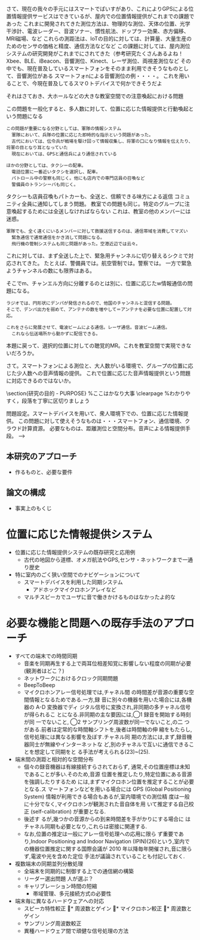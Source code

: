 


  さて、現在の我々の手元にはスマートでばいすがあり、これによりGPSによる位置情報提供サービスはできているが、屋内での位置情報提供がこれまでの課題であった
    これまに開発されてきた測位方法は、物理的な測位、天体の位置、光学干渉計、電波レーダー、音波ソナー、慣性航法、ドップラー効果、赤方偏移、MRI磁場、など
    これらの測距法は、IoTの目的に対しては、計算量、大量生産のためのセンサの価格と精度、通信方法などなど
    この課題に対しては、屋内測位システムの研究開発がこれまでにされてきた（参考研究たくさんあるよね！
      Xbee、BLE、iBeacon、音響測位、Kinect、レーザ測位、両視差測位など
    その中でも、現在普及しているスマートフォンをそのまま利用できそうなものとして、音響測位がある
    スマートフォnによる音響測位の例・・・・。
    これを用いることで、今現在普及してるスマ０トデバイスで何かできそうだよ


それはさておき、大ホールなどの大きな教室空間での注意喚起における問題


  この問題を一般化すると、多人数に対して、位置に応じた情報提供と行動喚起という問題になる

    この問題が重要になる分野としては、軍隊の情報システム
      軍隊において、兵隊の位置に応じた即時的な指示という問題があった。
      古代においては、伝令兵が戦場を駆け回って情報収集し、将軍の口になり情報を伝えたり、将軍の目となり耳となっていた
      現在においては、GPSと通信兵により通信されている

    ほかの分野としては、タクシーの配車。
      電話位置に一番近いタクシを選択し、配車。
      パトロール中の警察も同じく。他にも店内での専門店員の召喚など
      警備員のトランシーバも同じく。

  タクシーも店員召喚もパトカーも、全送と、信頼できる味方による返信
    コミュニティ全員に通知してしまう問題。
    教室での問題も同じ。特定のグループに注意喚起するためには全送しなければならない
    これは、教室の他のメンバーには迷惑。

    軍隊でも、全く遠くにいるメンバーに対して救援送信するのは、通信帯域を消費してマズい
      緊急通信で通常通信をかき消して問題になる。
      飛行機の管制システムも同じ問題があった。空港近辺では云々。

  これに対しては、まず全送した上で、緊急用チャンネルに切り替えるシクミで対応されてきた。
    たとえば、警備員では。航空管制では。警察では。
    一方で緊急ようチャンネルの数にも限界はある。

  そこでm、チャンエル方向に分離するのとは別に、位置に応じたw情報通信の問題になる。

    ラジオでは、円形状にデンパが発信されるので、他国のチャンネルと混信する問題。
    そこで、デンパ出力を弱めて、アンテナの数を増やして＝アンテナを必要な位置に配置して対応。

    これをさらに発展させて、電波ビームによる通信。レーザ通信。音波ビーム通信。
      これなら伝送場所から動かずに配信できる。

  本題に戻って、選択的位置に対しての聴覚的MR。これを教室空間で実現できないだろうか。

さて。スマートフォンによる測位と、大人数がいる環境で、グループの位置に応じた少人数への音声情報の提供。
これで位置に応じた音声情報提供という問題に対応できるのではないか。


\section{研究の目的 - PURPOSE}
%ここはかなり大事
\clearpage
%わかりやすく，段落を丁寧に区切りましょう

問題設定。スマートデバイスを用いて、衆人環境下での、位置に応じた情報提供。
  この問題に対して使えそうなものは・・・スマートフォン、通信環境、クラウド計算資源。
  必要なものは、距離測位と空間分布。音声による情報提供手段。
-->


## 本研究のアプローチ
* 作るものと、必要な要件

## 論文の構成
* 事実上のもくじ
<!--
\section{研究のアプローチ概要}
\section{音声シグナルを用いた位置測定と同期プロトコル}
\section{複数周波数帯を用いた相互音声シグナル交換プロトコル}
\section{DFTと相互相関関数を用いたシグナル検出アルゴリズム}
\section{最小二乗法を用いた位置推定アルゴリズム}
\section{VBAP法を用いた音像定位アルゴリズム}
\section{各端末への音源転送アルゴリズム}-->


# 位置に応じた情報提供システム
* 位置に応じた情報提供システムの既存研究と応用例
  * 古代の地図から道標、オメガ航法やGPS,センサ・ネットワークまで一通り歴史
* 特に室内のごく狭い空間でのナビゲーションについて
  * スマートデバイスを利用した同期システム
    * アドホックマイクロホンアレイなど
  * マルチスピーカでユーザに音で働きかけるものはなかったよ的な
<!--
\chapter{関連研究}
%または
%\chapter{菌類}

\section{問題設定とアプローチ}

\section{位置情報に応じた情報提供とは}
  地図、道先案内人、道標、
  位置と立場。国会議席、裁判所。
  立場に応じた情報提供には位置が必要。かも。
  位置情報に基づいた音声による情報提供の既存研究
  スーパーの案内、遊園地の案内、観光地の案内・・・
  カーナビ、イングレス。音声関係ないけどセカイカメラ、GIS・・・？
  ローカルGIS（相対位置）とGPSGIS(絶対位置)の違い

\section{位置情報の取得手法の分類と比較}
  メジャー、天体観測、
  マーカーと角度。三角測量。
  リモートセンシングによる測距
  受信信号強度 (RSS : Received Signal Strength)
  信号到来角度 (AOA : Angle Of Arrival)
  信号到来時間 (TOA : Time Of Arrival)
  レンジベース位置検出技術、到達時間TOA,到来時間差TDOA,受信信号強度RSSと到来方向AOA
  アンカーノードフリーの推定手法、グラフの配置とばねモデル、
  室内環境における位置計測関連研究
  今回の利用技術：BeepBeep: A High Accuracy Acoustic Ranging System using COTS Mobile Devices、BeepBeep法による距離測定と同期
  相対位置推定手法、センサの相対位置推定の最適化手法、双曲線航法
  提案手法ではなぜこれを使ったか：アンカーノードフリーの推定手法、最小二乗法による推定
  提案手法ではなぜこれを使うのか：複数周波数帯を用いた相互音声シグナル交換

\section{衆人への情報伝達の形態の変遷}
  メガホンから電波送信塔半径からの情報提供、
  GPSに応じた情報提供、
  一対一、一対多、多対多、

\section{伝達手段としての音}
  音とは、音の特性、音速。
  聴覚的音提供
  マルチチャンネルとしての音。
  マルチパス、クロストーク
  ひとの　おんせい　知覚特性
  聴覚マスキング
  音像定位の分類と比較
  人間の方向知覚
  マルチチャンネル音響,多チャンネルスピーカによる空間音響の再生
  両耳間時間差(ITD:interval time defference)、両耳間位相差(ITD:interval phase defference)
  両耳間レベル差(ILD:interval level defference)、両耳強度差(IID:interval intensity defference)
  振幅パンニング
  VBAP法(vector base amplitude panning)
  波面合成法に基づく音像定位(wave field synthesis)
  マルチマイクロホン収録
  スピーカの指向性
  マイクロホンの指向性
  位相差法、振幅法、波面合成法、VBAP法、
  なぜ私は提案手法でVBAPを使うのか

\section{計測手段としての音}
  音とは、音の特性、音速。
  計測手段としての音。
  信号処理としての音、
  おとに　よるそっきょ
  パルス圧縮の必要性
  BeepToBeep
  マルチパス、クロストーク
  送信信号
  パルス圧縮とチャープ信号
  合成開口レーダー、パルス圧縮、チャープ信号、距離分解、SNR(signal-to-noise ratio)
  %http://en.wikipedia.org/wiki/Pulse_compression
  チャープ信号とSNR(signal noise ratio)、チャープ信号の自己相関関数、チャープ信号の相互相関関数、各チャープ信号間の相関図
  パルス繰り返し周波数(PRF=1/パルス繰り返し周期) http://members3.jcom.home.ne.jp/yasuka.t/sarthreehours.pdf
  マルチパスによる影響
  クロストークの問題

\section{システムの同期的制御に関する問題}
  なぜ同期が必要か
  マルチチャネルで音を鳴らす場合
  距離を測位するためにも

  結合振動子
  端末間の同期方法の分類と比較
  Time Synchronization for High Latency Acoustic Networks
  センサネットワークにおける同期
  非線形振動子による同期

\section{本研究のスタンス}
  問題設定再び。
  シナリオ
    使い道とか
  機能要件

a
\section{関連研究}

本章では，まず位置情報と音声情報を結びつける研究について述べる．
次に空間音響の構築手法を紹介する．
その後，時刻の同期・位置・距離測位・マイクロホンの較正に関する研究を紹介する．
最後に既存研究をまとめ，今後の課題を明らかにする．


\subsection{位置情報に応じた情報提示}


\subsubsection{インタラクティブ情報支援のための無電源小型情報端末}
情報インフラが整った社会では，個人が実空間の様々な位置において情報を発信したり受信したりすると考えられる．
位置固有の情報が大量に各位置に埋め込まれ，容易な操作で適切な情報を見つけ出せるようになるだろう．
しかし，各位置に多量の情報が埋め込まれていることを考えるとユーザの向きに応じた情報の選択機能も必要である．
また，位置固有の情報の伝達にスピーカを使うことを考えると，聞こえる範囲を制御するのが困難である．
そこで西村らは，指向性のある光に音声情報を載せてユーザのイヤホンへと送信し，ユーザが特定の方向に向いた時だけ，位置固有の情報がイヤホンから聞こえるシステムを提案した．\cite[etc.]{cobit1,cobit2}
\begin{figure}[tb]
  \begin{center}
    \includegraphics[width=80mm]{103cobit.png}
  \end{center}
  \caption{CoBIT 基本システム}
  \label{cobit}
\end{figure}
このシステムは，光情報送信機と，イヤホン型の専用デバイスから成る．[図\ref{cobit}]
イヤホン型受信機は電源を光情報受信器も兼ねたソーラーパネルから取得しており，小型，無電源という大きな特徴がある．
だが、専用デバイスを使用者と実空間に設置する必要がある。

\subsubsection{Location-Aware Shopping Assistance: Evaluation of a Decision-Theoretic Approach}
\begin{figure}[tb]
  \begin{center}
    \includegraphics[width=80mm]{103shopping1.png}
  \end{center}
  \caption{PDAと赤外光発信機}
  \label{shopping1}
\end{figure}
\begin{figure}[tb]
  \begin{center}
    \includegraphics[width=80mm]{103shopping2.png}
  \end{center}
  \caption{発信機を空間に配置してナビゲーション}
  \label{shopping2}
\end{figure}
Thorstenらはショッピングモールなどで，環境に設置された赤外線発信機を元に位置情報を取得し，位置に応じた情報をユーザに提供するPDAベースのシステムを開発した．\cite{butz2002shoppingassist}[図\ref{shopping1}, \ref{shopping2}]
こちらも専用デバイスを実空間に配置する必要がある。

\subsubsection{スマートデバイスを用いた実世界人間関係収集システム}
近年，実世界とサイバー空間の融合を目的とした研究が数多くなされている．
この中に，実世界の情報がサイバー空間に適切に反映されていないという問題がある．
その事例の１つに，人間関係がある．
そこで清水らは，スマートデバイスを用いて実世界の人間関係の取得，推定するシステムを提案した．\cite{smartdevice}
このシステムは，二者間の近接性測定として，スマートフォンに搭載されている位置情報センサの中でも比較的省電力なBluetoothを用いている．
加えて，より省電力性を高めるため，Bluetooth起動のトリガとして加速度センサや周囲の音声情報からも二者間の人間関係をセンシング・推定している．
スマートデバイスに搭載されたBluetoothやマイクロフォンを駆使して周囲の環境をセンシングするという点で本研究と似ている。

\subsubsection{スイートスポット以外で複数音源の方位を提示可能なバイノーラル再現}
ラウドスピーカを用いた音場再現は大きく分けて，波面の再現と，バイノーラル音再現の２つにグループ化できる．
波面再現はユーザ移動に頑健で，ステレオフォニックや5.1chサラウンドなどに広く用いられている．
しかし，高臨場感を得るためには，非情に大きな規模のシステムが必要になる．
一方，バイノーラル録音の再現はトランスオーラルシステムと呼ばれ，比較的小規模のシステムで忠実な再現が可能である．
しかし，空間の特定の点以外における波面は，原音場での波面と全く別のものとなり，ユーザがそのスイートスポットから移動した時には正確な音像定位は期待できない．
そこで湯山らは，スイートスポット以外でも音源の方向感を保つため原音の波面を近似する手法を提案した．\cite{110006549476}
これによって，スイートスポット以外において，従来の手法よりもの音像定位の正答率が上がった．
本研究もスマートデバイスに内蔵された複数のスピーカを使い音源の方位を提示するので、参考にする。

\subsubsection{音圧レベル差による音像制御法}
巨大なスクリーンを用いる没入型の遠隔会議システムに臨場感を持たせるためには，スクリーン内の対象物と同じ位置に音像を与える必要がある．
しかし，現状の遠隔会議システムの音声回線は１回線であるため，既存のステレオ技術を利用することができない．
そこで徳蔵らは，両耳間の音圧レベル差による音像制御の可能性について検討した．\cite{110000198436}
そして，音圧レベル差だけでも十分な音像の変化を与えることができることを明らかにした．
音圧だけで音像定位を行うというこの手法は参考になる。

\subsubsection{Virtual Sound Source Positioning Using Vector Base Amplitude Panning*}
Villeらはマルチチャンネルの空間音響システムの中で，複数音源の音像定位を行う方法について，ユーザと，各スピーカや仮想音源とのベクタ合成の計算によって実現する方法を開発した．\cite{isbn9512255324}


\subsection{端末間の同期}


\subsubsection{音を中心としたリアルタイム同期システム}
　コンサート等の収録現場においては，映像と音を異なる機器で収録することがある．
しかし，これでは編集作業しないと映像と音の同期再生ができない．
手作業でのタイミング合わせは煩雑で手間がかかり，また，再生が進むにつれて段々とずれていく問題もある．
そこで，音コミュニケ―ション研修室らは映像収録ビデオに録音されている音と，音収録機材に録音されている音を比較し，音響信号を基準としてリアルタイムに音と映像を合わせることで同期を自動化するシステムを提案した．\cite{waseda}
これにより，収録した音に合わせて複数の映像を個別のパソコンで同期再生することが可能になった．
音を利用した同期という点で本研究と非常によく似ているが、この手法では同期する全ての端末に予め同期する音源情報を持たせて置く必要がある。

\subsubsection{Timing-sync Protocol for Sensor Networks}
Saurabhらはセンサネットワークにおけるノード間の電波による時刻同期のアルゴリズムについて研究しまとめた．\cite{timing-sync}
また，超音波信号を使うことで，ノード間の距離を算出できることを示した．
本研究では主にこの手法を用いて同期および端末間の測距を試みる。


\subsection{距離測位技術}


\subsubsection{A New Location Technique for the Active Office}
Andyらは家庭やオフィスなどの空間において，無線信号より伝播速度の遅い音波を利用することで，10cmオーダーの空間位置測位技術を開発した．\cite{office}
音波発生器を空間上に４つ設置し，その位相差を検出することで，空間上の位置を決定する．
この手法は，GPS以前の電波航法のひとつである双曲線航法システムとほぼ同じである．
これは電波の代わりに音波を使うことで，オフィス空間での高精度な距離測位を可能とした．

\subsubsection{Self-Localization Application for iPhone using only Ambient Sound Signals}
\begin{figure}[tb]
  \begin{center}
    \includegraphics[width=80mm]{103iphone1.png}
  \end{center}
  \caption{iPhoneの周りを音源が周回}
  \label{iphone1}
\end{figure}
\begin{figure}[tb]
  \begin{center}
    \includegraphics[width=80mm]{103iphone2.png}
  \end{center}
  \caption{iPhoneの空間分布を推定}
  \label{iphone2}
\end{figure}
Thomasらは移動する超音波信号を元に，iPhone間の相対位置を検出する方法を開発した．\cite{iphone}[図\ref{iphone1}, \ref{iphone2}]
この研究はスマートデバイスのスピーカとマイクロフォンを用いて距離を測り、各デバイスの空間配置を求めるという点で本研究ととても良く似ている。


\subsection{端末間の差異と音声較正}


\subsubsection{異種スマートフォン間の音圧校正手法}
従来，住宅環境等の騒音を計測するには，高精度な測定器が用いられてきた．
澤上らは，高精度な測定器の代わりに，低コストかつ広く普及しているスマートフォンを測定器として利用できないかと考えた．\cite{onnatsu}
彼らは，個々のスマートフォンのマイクロホンの感度を調査した．
その結果，マイクロホンの感度には端末ごとに差があり，較正なしに音圧を測定することは困難であることを明らかにした．
スマートフォンを騒音計として用いるには，個々のスマートフォンに対して高精度なマイクロホンを用いて較正しなければならない．
しかし，それは現実的ではないため，すでに較正されているスマートフォンのマイクロホンの情報を元に，別のスマートフォンをキャリブレーションする手法を提案した．
本研究も異種スマートフォンにまたがって利用することを想定しているため、今後この研究のようなマイクロフォンのキャリブレーションを行う必要があると考えられる。


\subsection{まとめ}

既存研究を見てみると、スマートデバイスを用いた同期および測距に関しては既に前例があり、十分に実現可能と考える。
しかし、その技術を用いてスマートデバイスを用いて立体音響の構築するという試みはあまり研究されていないようである。
特に、異種スマートデバイスにまたがっての音を使った技術に関しては、マイクロフォンなどのハードウェアの個々のスマートデバイスの性能差が大きく関わってくると考えられる。


-->




# 必要な機能と問題への既存手法のアプローチ
* すべての端末での時間同期
  * 音楽を同期再生する上で両耳位相差知覚に影響しない程度の同期が必要(観測者はどこ？)
  * ネットワークにおけるクロック同期問題
  * BeepToBeep
  * マイクロホンアレー信号処理では,チャネル間 の時間差が音源の重要な空間情報となるためである.一方,録 音に別々の機器を用いた場合には,各機器の A-D 変換器でディ ジタル信号に変換され,非同期の多チャネル信号が得られるこ とになる.非同期の主な要因には,⃝1 録音を開始する時刻が同 一でないこと, ⃝2 サンプリング周波数が同一でないこと,の二 つがある.前者は定常的な時間軸シフトを,後者は時間軸の伸 縮をもたらし,信号処理には異なる影響を及ぼす.チャネル同 期の方法には,まず,録音機器同士が無線やインターネットな ど,別のチャネルで互いに通信できることを想定して同期をと る手法が考えられる(23)~(25).
* 端末間の測距と相対的な空間分布
  * 個々の録音機器は有線接続すらされておらず, 通常,その位置座標は未知であることが多い.そのため,音源 位置を推定したり,特定位置にある音源を強調したりするため には,まずマイクロホン位置を推定することが必要となる.ス マートフォンなどを用いる場合には GPS (Global Positioning System) 情報が利用できる場合もあるが,室内環境での測位精 度は一般に十分でなく,マイクロホンが観測された音自体を用 いて推定する自己校正 (self-calibration) が重要となる.
  * 後述す るが,幾つかの音源からの到来時間差を手がかりにする場合に はチャネル同期も必要となり,これらは密接に関連する.
  * なお,位置の推定は一般にアレー信号処理への応用に限ら ず重要であり,Indoor Positioning and Indoor Navigation (IPIN)(26)という,室内での機器位置推定に関する国際会議が 2010 年以降毎年開催され,音に限らず,電波や光を含めた定位 手法が議論されていることも付記しておく.
* 複数端末の同期並列分散処理
  * 全端末を同期的に制御する上での通信網の構築
  * リーダー選出問題 人が選ぶ？
  * キャリブレーション時間の短縮
    * 帯域管理、多元接続方式の必要性
* 端末毎に異なるハードウェアへの対応
  * スピーカ特性較正
    * 周波数とゲイン
  * マイクロホン較正
    * 周波数とゲイン
  * サンプリング周波数較正
  * 異種ハードウェア間で頑健な信号処理の方法
